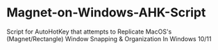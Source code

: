 # Magnet-on-Windows-AHK-Script
Script for AutoHotKey that attempts to Replicate MacOS's (Magnet/Rectangle) Window Snapping &amp; Organization In Windows 10/11
